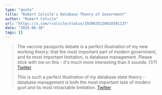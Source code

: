 ```yaml
---
type: "quote"
title: "Robert Colvile's Database Theory of Government"
author: "Robert Colvile"
url: "https://x.com/rcolvile/status/1930635120018391137"
date: "2025-06-30"
tags: []
---
```



> The vaccine passports debate is a perfect illustration of my new working theory: that the most important part of modern government, and its most important limitation, is database management. Please stick with me on this - it's much more interesting than it sounds. (1/?) [Twitter](https://x.com/rcolvile/status/1361673425140543490)
>
> This is such a perfect illustration of my database state theory - database management is both the most important task of modern govt and its most intractable limitation. [Twitter](https://x.com/rcolvile/status/1930635120018391137)
>

